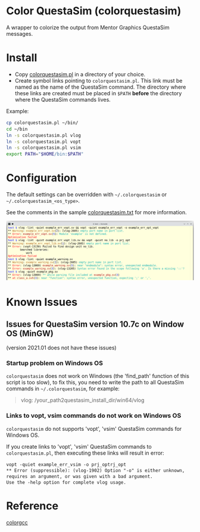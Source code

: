 # Color QuestaSim (colorquestasim)

A wrapper to colorize the output from Mentor Graphics QuestaSim messages.

# Install

- Copy [colorquestasim.pl](colorquestasim.pl) in a directory of your choice.
- Create symbol links pointing to `colorquestasim.pl`. This link must be named as the name of
  the QuestaSim command.  The directory where these links are created must be placed in `$PATH`
  **before** the directory where the QuestaSim commands lives.

Example:
```bash
cp colorquestasim.pl ~/bin/
cd ~/bin
ln -s colorquestasim.pl vlog
ln -s colorquestasim.pl vopt
ln -s colorquestasim.pl vsim
export PATH="$HOME/bin:$PATH"
```

# Configuration

The default settings can be overridden with `~/.colorquestasim` or
`~/.colorquestasim_<os_type>`.

See the comments in the sample [colorquestasim.txt](colorquestasim.txt) for more information.

![Screenshot](image/Screenshot.png "Screenshot")

# Known Issues

## Issues for QuestaSim version 10.7c on Window OS (MinGW)

(version 2021.01 does not have these issues)

### Startup problem on Windows OS

`colorquestasim` does not work on Windows (the 'find_path' function of this script is too slow),
to fix this, you need to write the path to all QuestaSim commands in `~/.colorquestasim`,
for example:

>vlog: /your_path2questasim_install_dir/win64/vlog

### Links to vopt, vsim commands do not work on Windows OS

`colorquestasim` do not supports 'vopt', 'vsim' QuestaSim commands for Windows OS.

If you create links to 'vopt', 'vsim' QuestaSim commands to `colorquestasim.pl`, then executing
these links will result in error:

    vopt -quiet example_err_vsim -o prj_optrj_opt
    ** Error (suppressible): (vlog-1902) Option "-o" is either unknown, requires an argument, or was given with a bad argument.
    Use the -help option for complete vlog usage.

# Reference
[colorgcc](https://github.com/colorgcc/colorgcc)
